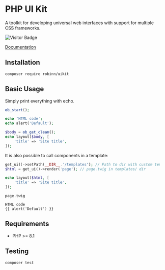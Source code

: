 # PHP UI Kit

A toolkit for developing universal web interfaces with support for multiple CSS frameworks.

![Visitor Badge](https://visitor-badge.laobi.icu/badge?page_id=RobiNN1.PHP-UI-Kit)

[Documentation](https://uikit.kelcak.com/)

## Installation

```
composer require robinn/uikit
```

## Basic Usage

Simply print everything with echo.

```php
ob_start();

echo 'HTML code';
echo alert('Default');

$body = ob_get_clean();
echo layout($body, [
    'title' => 'Site title',
]);
```

It is also possible to call components in a template:

```php
get_ui()->setPath(__DIR__.'/templates'); // Path to dir with custom templates 
$html = get_ui()->render('page'); // page.twig in templates/ dir

echo layout($html, [
    'title' => 'Site title',
]);
```

`page.twig`

```twig
HTML code
{{ alert('Default') }}
```

## Requirements

- PHP >= 8.1

## Testing

```
composer test
```
